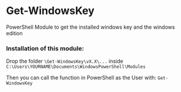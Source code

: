 # Get-WindowsKey
PowerShell Module to get the installed windows key and the windows edition

### Installation of this module:
Drop the folder ``\Get-WindowsKey\vX.X\...``
inside ``C:\Users\YOURNAME\Documents\WindowsPowerShell\Modules``

Then you can call the function in PowerShell as the User with: ``Get-WindowsKey``
